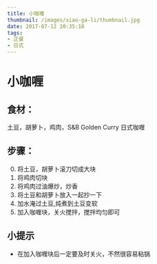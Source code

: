 ```yaml
---
title: 小咖喱
thumbnail: /images/xiao-ga-li/thumbnail.jpg
date: 2017-07-12 20:35:18
tags:
- 正餐
- 日式
---
```

# 小咖喱

## 食材：
土豆，胡萝卜，鸡肉，S&B Golden Curry 日式咖喱

## 步骤：
0. 将土豆，胡萝卜滚刀切成大块
0. 将鸡肉切块
0. 将鸡肉过油爆炒，炒香
0. 将土豆和胡萝卜放入一起抄一下
0. 加水淹过土豆,炖煮到土豆变软
0. 加入咖喱块，关火搅拌，搅拌均匀即可

## 小提示
- 在加入咖喱块后一定要及时关火，不然很容易粘锅
